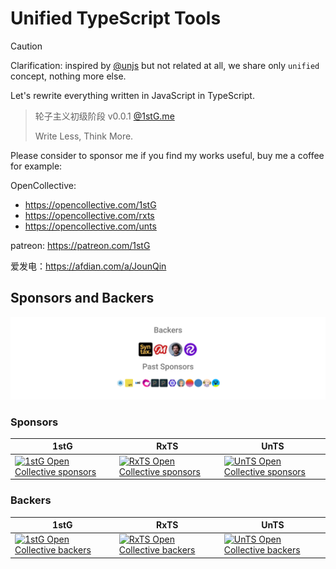 # Unified TypeScript Tools

> [!CAUTION]
> 
> Clarification: inspired by [@unjs](https://github.com/unjs) but not related at all, we share only `unified` concept, nothing more else.

Let's rewrite everything written in JavaScript in TypeScript.

> 轮子主义初级阶段 v0.0.1 [@1stG.me](https://www.1stG.me)
>  
> Write Less, Think More.

Please consider to sponsor me if you find my works useful, buy me a coffee for example:

OpenCollective:
  - https://opencollective.com/1stG
  - https://opencollective.com/rxts
  - https://opencollective.com/unts

patreon: https://patreon.com/1stG

爱发电：https://afdian.com/a/JounQin

## Sponsors and Backers

[![Sponsors](https://raw.githubusercontent.com/1stG/static/master/sponsors.svg)](https://github.com/sponsors/JounQin)

### Sponsors

| 1stG                                                                                                                   | RxTS                                                                                                                   | UnTS                                                                                                                   |
| ---------------------------------------------------------------------------------------------------------------------- | ---------------------------------------------------------------------------------------------------------------------- | ---------------------------------------------------------------------------------------------------------------------- |
| [![1stG Open Collective sponsors](https://opencollective.com/1stG/organizations.svg)](https://opencollective.com/1stG) | [![RxTS Open Collective sponsors](https://opencollective.com/rxts/organizations.svg)](https://opencollective.com/rxts) | [![UnTS Open Collective sponsors](https://opencollective.com/unts/organizations.svg)](https://opencollective.com/unts) |

### Backers

| 1stG                                                                                                                | RxTS                                                                                                                | UnTS                                                                                                                |
| ------------------------------------------------------------------------------------------------------------------- | ------------------------------------------------------------------------------------------------------------------- | ------------------------------------------------------------------------------------------------------------------- |
| [![1stG Open Collective backers](https://opencollective.com/1stG/individuals.svg)](https://opencollective.com/1stG) | [![RxTS Open Collective backers](https://opencollective.com/rxts/individuals.svg)](https://opencollective.com/rxts) | [![UnTS Open Collective backers](https://opencollective.com/unts/individuals.svg)](https://opencollective.com/unts) |
